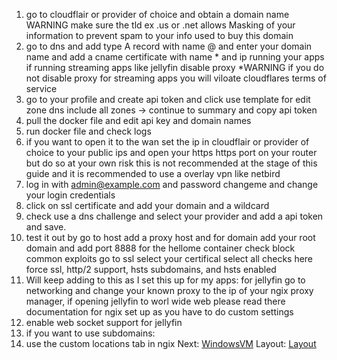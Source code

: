 1. go to cloudflair or provider of choice and obtain a domain name WARNING make sure the tld ex .us or .net allows Masking of your information to prevent spam to your info used to buy this domain
2. go to dns and add type A record with name @ and enter your domain name and add a cname certificate with name * and ip running your apps if running streaming apps like jellyfin disable proxy *WARNING if you do not disable proxy for streaming apps you will viloate cloudflares terms of service
3. go to your profile and create api token and click use template for edit zone dns include all zones -> continue to summary and copy api token
4. pull the docker file and edit api key and domain names
5. run docker file and check logs
6. if you want to open it to the wan set the ip in cloudflair or provider of choice to your public ips and open your https https port on your router but do so at your own risk this is not recommended at the stage of this guide and it is recommended to use a overlay vpn like netbird
7. log in with admin@example.com  and password changeme and change your login credentials
8. click on ssl certificate and add your domain and a wildcard
9. check use a dns challenge and select your provider and add a api token and save.
10. test it out by go to host add a proxy host and for domain add your root domain and add port 8888 for the hellome container check block common exploits go to ssl select your certifical select all checks here force ssl, http/2 support, hsts subdomains, and hsts enabled
11. Will keep adding to this as I set this up for my apps: for jellyfin go to networking and change your known proxy to the ip of your ngix proxy manager, if opening jellyfin to worl wide web please read there documentation for ngix set up as you have to do custom settings
12. enable web socket support for jellyfin
13. if you want to use subdomains:
  14. use the custom locations tab in ngix
Next: [WindowsVM](../WindowsVM)
Layout: [Layout](../Layout)
